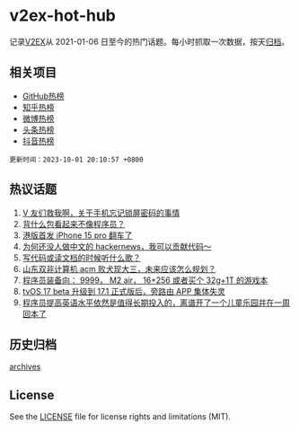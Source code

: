 # v2ex-hot-hub

 记录[V2EX](https://www.v2ex.com/)从 2021-01-06 日至今的热门话题。每小时抓取一次数据，按天[归档](archives)。
 
 ## 相关项目

- [GitHub热榜](https://github.com/lonnyzhang423/github-hot-hub)
- [知乎热榜](https://github.com/lonnyzhang423/zhihu-hot-hub)
- [微博热榜](https://github.com/lonnyzhang423/weibo-hot-hub)
- [头条热榜](https://github.com/lonnyzhang423/toutiao-hot-hub)
- [抖音热榜](https://github.com/lonnyzhang423/douyin-hot-hub)


 `更新时间：2023-10-01 20:10:57 +0800`

## 热议话题

1. [V 友们救我啊，关于手机忘记锁屏密码的事情](https://www.v2ex.com/t/978401)
1. [背什么包看起来不像程序员？](https://www.v2ex.com/t/978422)
1. [港版首发 iPhone 15 pro 翻车了](https://www.v2ex.com/t/978396)
1. [为何还没人做中文的 hackernews，我可以贡献代码～](https://www.v2ex.com/t/978395)
1. [写代码或读文档的时候听什么歌？](https://www.v2ex.com/t/978361)
1. [山东双非计算机 acm 败犬现大三，未来应该怎么规划？](https://www.v2ex.com/t/978372)
1. [程序员装备向： 9999， M2 air， 16+256 或者买个 32g+1T 的游戏本](https://www.v2ex.com/t/978470)
1. [tvOS 17 beta 升级到 17.1 正式版后，旁路由 APP 集体失灵](https://www.v2ex.com/t/978343)
1. [程序员提高英语水平依然是值得长期投入的，离谱开了一个儿童乐园并在一周回本了](https://www.v2ex.com/t/978399)

## 历史归档

[archives](archives)

## License

See the [LICENSE](LICENSE) file for license rights and limitations (MIT).
